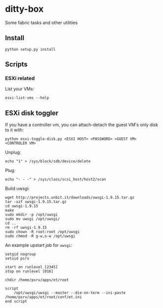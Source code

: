 ditty-box
=========

Some fabric tasks and other utilities

## Install

    python setup.py install

## Scripts

### ESXi related
List your VMs:

    esxi-list-vms --help

## ESXi disk toggler

If you have a controller vm, you can attach-detach the guest VM's only disk to
it with:

    python esxi-toggle-disk.py <ESXI HOST> <PASSWORD> <GUEST VM> <CONTROLER VM>

Unplug:

    echo "1" > /sys/block/sdb/device/delete

Plug:

    echo "- - -" > /sys/class/scsi_host/host2/scan

Build uwsgi:

    wget http://projects.unbit.it/downloads/uwsgi-1.9.15.tar.gz
    tar -xzf uwsgi-1.9.15.tar.gz
    cd uwsgi-1.9.15
    make
    sudo mkdir -p /opt/uwsgi
    sudo mv uwsgi /opt/uwsgi/
    cd ..
    rm -rf uwsgi-1.9.15
    sudo chown -R root:root /opt/uwsgi
    sudo chmod -R g-w,o-w /opt/uwsgi

An example upstart job for `uwsgi`:

    setgid nogroup
    setuid psrv

    start on runlevel [2345]
    stop on runlevel [016]

    chdir /home/psrv/apps/et/root

    script
        /opt/uwsgi/uwsgi --master --die-on-term --ini-paste /home/psrv/apps/et/root/conf/et.ini
    end script

